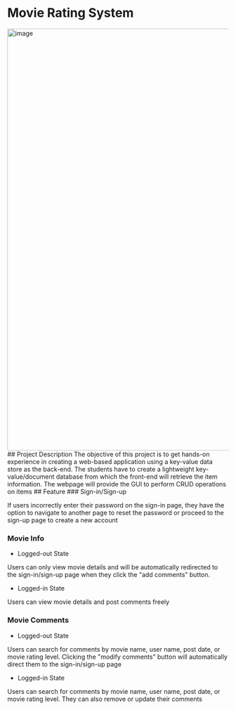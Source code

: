 # Movie Rating System
<img width="960" alt="image" src="https://github.com/sichensong-99/Web-Projects/assets/64934563/4a79ccd4-e586-4b63-a410-e79ea5fb6f05">
## Project Description
The objective of this project is to get hands-on experience in creating a web-based application using a key-value data store as the back-end. The students have to create a lightweight key-value/document database from which the front-end will retrieve the item information. The webpage will provide the GUI to perform CRUD operations on items
## Feature
### Sign-in/Sign-up  

If users incorrectly enter their password on the sign-in page, they have the option to navigate to another page to reset the password or proceed to the sign-up page to create a new account

### Movie Info
- Logged-out State

Users can only view movie details and will be automatically redirected to the sign-in/sign-up page when they click the "add comments" button.
- Logged-in State

Users can view movie details and post comments freely

### Movie Comments
- Logged-out State
  
Users can search for comments by movie name, user name, post date, or movie rating level. Clicking the "modify comments" button will automatically direct them to the sign-in/sign-up page
- Logged-in State
  
Users can search for comments by movie name, user name, post date, or movie rating level. They can also remove or update their comments
